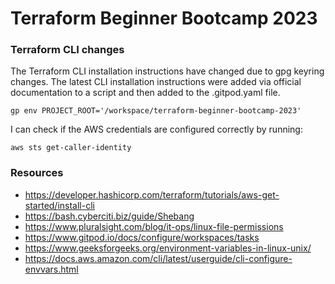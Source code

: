 # Terraform Beginner Bootcamp 2023


### Terraform CLI changes

The Terraform CLI installation instructions have changed due to gpg keyring changes. The latest CLI installation instructions were added via official documentation to a script and then added to the .gitpod.yaml file.

```
gp env PROJECT_ROOT='/workspace/terraform-beginner-bootcamp-2023'
```

I can check if the AWS credentials are configured correctly by running:
```
aws sts get-caller-identity
```

### Resources

- https://developer.hashicorp.com/terraform/tutorials/aws-get-started/install-cli
- https://bash.cyberciti.biz/guide/Shebang
- https://www.pluralsight.com/blog/it-ops/linux-file-permissions
- https://www.gitpod.io/docs/configure/workspaces/tasks
- https://www.geeksforgeeks.org/environment-variables-in-linux-unix/
- https://docs.aws.amazon.com/cli/latest/userguide/cli-configure-envvars.html